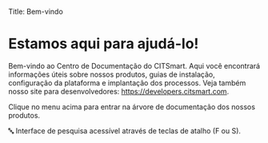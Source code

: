 Title: Bem-vindo

# Estamos aqui para ajudá-lo!

Bem-vindo ao Centro de Documentação do CITSmart. Aqui você encontrará informações úteis sobre nossos produtos, guias de instalação, configuração da plataforma e implantação dos processos. Veja também nosso site para desenvolvedores: https://developers.citsmart.com.

Clique no menu acima para entrar na árvore de documentação dos nossos produtos.

:abc: Interface de pesquisa acessível através de teclas de atalho (F ou S).
